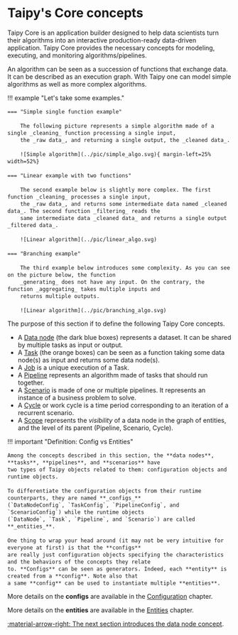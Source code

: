# Taipy's Core concepts

Taipy Core is an application builder designed to help data scientists turn their algorithms into an interactive
production-ready data-driven application. Taipy Core provides the necessary concepts for modeling, executing, and
monitoring algorithms/pipelines.

An algorithm can be seen as a succession of functions that exchange data. It can be described as an
execution graph. With Taipy one can model simple algorithms as well as more complex algorithms.

!!! example "Let's take some examples."

    === "Simple single function example"

        The following picture represents a simple algorithm made of a single _cleaning_ function processing a single input,
        the _raw data_, and returning a single output, the _cleaned data_.

        ![Simple algorithm](../pic/simple_algo.svg){ margin-left=25% width=52%}

    === "Linear example with two functions"

        The second example below is slightly more complex. The first function _cleaning_ processes a single input,
        the _raw data_, and returns some intermediate data named _cleaned data_. The second function _filtering_ reads the
        same intermediate data _cleaned data_ and returns a single output _filtered data_.

        ![Linear algorithm](../pic/linear_algo.svg)

    === "Branching example"

        The third example below introduces some complexity. As you can see on the picture below, the function
        _generating_ does not have any input. On the contrary, the function _aggregating_ takes multiple inputs and
        returns multiple outputs.

        ![Linear algorithm](../pic/branching_algo.svg)

The purpose of this section if to define the following Taipy Core concepts.

- A [Data node](data-node.md) (the dark blue boxes) represents a dataset. It can be shared by multiple tasks as input or
  output.
- A [Task](task.md) (the orange boxes) can be seen as a function taking some data node(s) as input and returns
  some data node(s).
- A [Job](job.md) is a unique execution of a Task.
- A [Pipeline](pipeline.md) represents an algorithm made of tasks that should run together.
- A [Scenario](scenario.md) is made of one or multiple pipelines. It represents an instance of a business problem to
  solve.
- A [Cycle](cycle.md) or work cycle is a time period corresponding to an iteration of a recurrent scenario.
- A [Scope](scope.md) represents the _visibility_ of a data node in the graph of entities, and the level of its
  parent (Pipeline, Scenario, Cycle).

!!! important "Definition: Config vs Entities"

    Among the concepts described in this section, the **data nodes**, **tasks**, **pipelines**, and **scenarios** have
    two types of Taipy objects related to them: configuration objects and runtime objects.

    To differentiate the configuration objects from their runtime counterparts, they are named **_configs_**
    (`DataNodeConfig`, `TaskConfig`, `PipelineConfig`, and `ScenarioConfig`) while the runtime objects
    (`DataNode`, `Task`, `Pipeline`, and `Scenario`) are called **_entities_**.

    One thing to wrap your head around (it may not be very intuitive for everyone at first) is that the **configs**
    are really just configuration objects specifying the characteristics and the behaviors of the concepts they relate
    to. **Configs** can be seen as generators. Indeed, each **entity** is created from a **config**. Note also that
    a same **config** can be used to instantiate multiple **entities**.

More details on the **configs** are available in the [Configuration](../config/index.md) chapter.

More details on the **entities** are available in the [Entities](../entities/index.md) chapter.

[:material-arrow-right: The next section introduces the data node concept](data-node.md).
